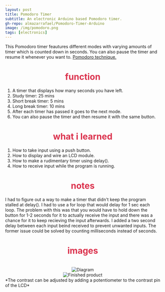 ```yaml
---
layout: post
title: Pomodoro Timer
subtitle: An electronic Arduino based Pomodoro timer.
gh-repo: almazarrafael/Pomodoro-Timer-Arduino
image: /img/pomodoro.png
tags: [electronics]
---
```

This Pomodoro timer feautures different modes with varying amounts of timer which is counted down in seconds. You can also pause the timer and resume it whenever you want to. [Pomodoro technique.](https://en.wikipedia.org/wiki/Pomodoro_Technique)

<h1> <center> <font color="#DB324D"> function  </font> </center> </h1>

1. A timer that displays how many seconds you have left.
2. Study timer: 25 mins
3. Short break timer: 5 mins
4. Long break timer: 10 mins
5. After each timer has passed it goes to the next mode.
6. You can also pause the timer and then resume it with the same button.

<h1> <center> <font color="#DB324D"> what i learned </font> </center> </h1>

1. How to take input using a push button.
2. How to display and wire an LCD module.
3. How to make a rudimentary timer using delay().
4. How to receive input while the program is running.

<h1> <center> <font color="#DB324D"> notes </font> </center> </h1>

I had to figure out a way to make a timer that didn't keep the program stalled at delay(). I had to use a for loop that would delay for 1 sec each loop. The problem with this was that you would have to hold down the button for 1-2 seconds for it to actually receive the input and there was a chance for it to keep recieving the input afterwards. I added a two second delay between each input beind received to prevent unwanted inputs. The former issue could be solved by counting milliseconds instead of seconds.

<h1> <center> <font color="#DB324D"> images </font> </center> </h1>
<br>
<center>
<img src="https://i.ibb.co/XbHFDQ2/pomodoro-diagram.png" alt="Diagram">
<br>
<img src="https://cdn.discordapp.com/attachments/577007309461389312/578139617509769216/image0.png" alt="Finished product">
</center>
*The contrast can be adjusted by adding a potentiometer to the contrast pin of the LCD*
